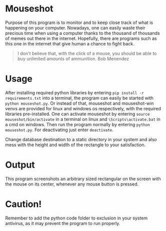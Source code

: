 # Mouseshot
Purpose of this program is to monitor and to keep close track of what is happening on your computer. Nowadays, one can easily waste their precious time when using a computer thanks to the thousand of thousands of memes out there in the internet. 
Hopefully, there are programs such as this one in the internet that give human a chance to fight back.

> I don't believe that, with the click of a mouse, you should be able to buy unlimited amounts of ammunition. Bob Menendez


# Usage
After installing required python libraries by entering
`pip install -r requirements.txt`
into a terminal, the program can easily be started with 
`python mouseshot.py`.
Or instead of that, mouseshot and mouseshot-win venvs are provided for linux and windows os respectively, with the required libraries pre-installed. One can activate mouseshot by entering `source mouseshot/bin/activate` in a terminal on linux and `\Scripts\activate.bat` in a cmd on windows. Then run the program normally by entering `python mouseshot.py`. For deactivating just enter `deactivate`.

Change database destination to a static directory in your system and also mess with the height and width of the rectangle to your satisfaction.

# Output
This program screenshots an arbitrary sized rectangular on the screen with the mouse on its center, whenever any mouse button is pressed.


# Caution!
Remember to add the python code folder to exclusion in your system antivirus, as it may prevent the program to run properly.
